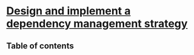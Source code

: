 # [Design and implement a dependency management strategy](https://learn.microsoft.com/en-us/training/paths/az-400-design-implement-dependency-management-strategy/)

## Table of contents
